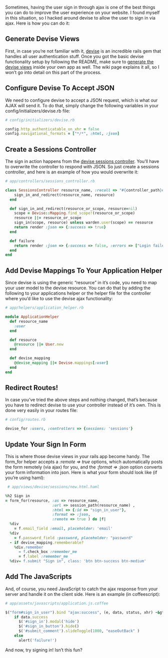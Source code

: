 Sometimes, having the user sign in through ajax is one of the best things you can do to improve the user experience on your website. I found myself in this situation, so I hacked around devise to allow the user to sign in via ajax. Here is how you can do it:

## Generate Devise Views

First, in case you’re not familiar with it, [devise](https://github.com/plataformatec/devise) is an incredible rails gem that handles all user authentication stuff. Once you got the basic devise functionality setup by following the README, make sure to [generate the devise views](https://github.com/plataformatec/devise/wiki/How-To:-Create-Haml-and-Slim-Views) inside your own app as well. The wiki page explains it all, so I won’t go into detail on this part of the process.

## Configure Devise To Accept JSON

We need to configure devise to accept a JSON request, which is what our AJAX will send it. To do that, simply change the following variables in your config/initializers/devise.rb file:


``` ruby
# config/initializers/devise.rb

config.http_authenticatable_on_xhr = false
config.navigational_formats = ["*/*", :html, :json]
```


## Create a Sessions Controller

The sign in action happens from the [devise sessions controller](https://github.com/plataformatec/devise/blob/master/app/controllers/devise/sessions_controller.rb). You’ll have to overwrite the controller to respond with JSON. So just create a sessions controller, and here is an example of how you would overwrite it:

``` ruby
# app/controllers/sessions_controller.rb

class SessionsController resource_name, :recall => "#{controller_path}#failure")
    sign_in_and_redirect(resource_name, resource)
  end

  def sign_in_and_redirect(resource_or_scope, resource=nil)
    scope = Devise::Mapping.find_scope!(resource_or_scope)
    resource ||= resource_or_scope
    sign_in(scope, resource) unless warden.user(scope) == resource
    return render :json => {:success => true}
  end

  def failure
    return render :json => {:success => false, :errors => ["Login failed."]}
  end
end
```


## Add Devise Mappings To Your Application Helper

Since devise is using the generic “resource” in it’s code, you need to map your user model to the devise resource. You can do that by adding the following to your applications helper or the helper file for the controller where you’d like to use the devise ajax functionality:


``` ruby
# app/helpers/application_helper.rb

module ApplicationHelper
  def resource_name
    :user
  end

  def resource
    @resource ||= User.new
  end

  def devise_mapping
    @devise_mapping ||= Devise.mappings[:user]
  end
end
```


## Redirect Routes!

In case you’ve tried the above steps and nothing changed, that’s because you have to redirect devise to use your controller instead of it’s own. This is done very easily in your routes file:


``` ruby
# config/routes.rb

devise_for :users, :controllers => {sessions: 'sessions'}
```


## Update Your Sign In Form

This is where those devise views in your rails app become handy. The form_for helper accepts a _:remote => true_ options, which automatically posts the form remotely (via ajax) for you, and the _:format => :json_ option converts your form information into json. Here is what your form should look like (if you’re using haml):


``` ruby
 # app/views/devise/sessions/new.html.haml

%h2 Sign in
= form_for(resource, :as => resource_name,
                     :url => session_path(resource_name) ,
                     :html => {:id => "sign_in_user"},
                     :format => :json,
                     :remote => true ) do |f|
  %div
    = f.email_field :email, placeholder: 'email'
  %div
    = f.password_field :password, placeholder: "password"
  - if devise_mapping.rememberable?
    %div.remember
      = f.check_box :remember_me
      = f.label :remember_me
  %div= f.submit "Sign in", class: 'btn btn-success btn-medium'
```


## Add The JavaScripts

And, of course, you need JavaScript to catch the ajax response from your server and handle it on the client side. Here is an example (in coffeescript):


``` ruby
# app/assets/javascripts/application.js.coffee

$("form#sign_in_user").bind "ajax:success", (e, data, status, xhr) -&gt;
    if data.success
      $('#sign_in').modal('hide')
      $('#sign_in_button').hide()
      $('#submit_comment').slideToggle(1000, "easeOutBack" )
    else
      alert('failure!')
```


And now, try signing in! Isn’t this fun?

